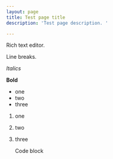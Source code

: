```yaml
---
layout: page
title: Test page title
description: 'Test page description. '

---
```

Rich text editor. 

Line breaks. 

_Italics_ 

**Bold** 

* one 
* two 
* three

1. one 
2. two 
3. three

    Code block